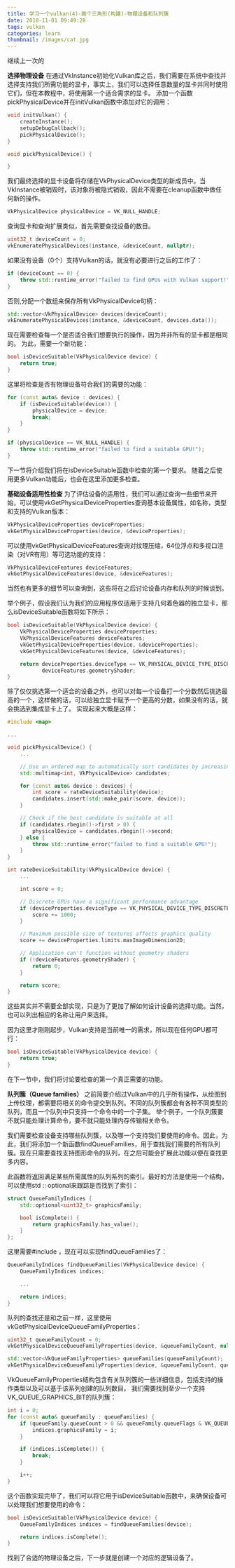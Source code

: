 ```yaml
---
title: 学习一个vulkan(4)-画个三角形(构建)-物理设备和队列簇
date: 2018-11-01 09:49:28
tags: vulkan
categories: learn
thumbnail: /images/cat.jpg
---
```

继续上一次的
<!-- more -->
<b>选择物理设备</b>
在通过VkInstance初始化Vulkan库之后，我们需要在系统中查找并选择支持我们所需功能的显卡，事实上，我们可以选择任意数量的显卡并同时使用它们，但在本教程中，将使用第一个适合需求的显卡。
添加一个函数pickPhysicalDevice并在initVulkan函数中添加对它的调用：
```cpp
void initVulkan() {
    createInstance();
    setupDebugCallback();
    pickPhysicalDevice();
}

void pickPhysicalDevice() {

}
```
我们最终选择的显卡设备将存储在VkPhysicalDevice类型的新成员中。当VkInstance被销毁时，该对象将被隐式销毁，因此不需要在cleanup函数中做任何新的操作。
```cpp
VkPhysicalDevice physicalDevice = VK_NULL_HANDLE;
```
查询显卡和查询扩展类似，首先需要查找设备的数目。
```cpp
uint32_t deviceCount = 0;
vkEnumeratePhysicalDevices(instance, &deviceCount, nullptr);
```
如果没有设备（0个）支持Vulkan的话，就没有必要进行之后的工作了：
```cpp
if (deviceCount == 0) {
    throw std::runtime_error("failed to find GPUs with Vulkan support!");
}
```
否则,分配一个数组来保存所有VkPhysicalDevice句柄：
```cpp
std::vector<VkPhysicalDevice> devices(deviceCount);
vkEnumeratePhysicalDevices(instance, &deviceCount, devices.data());
```
现在需要检查每一个是否适合我们想要执行的操作，因为并非所有的显卡都是相同的。
为此，需要一个新功能：
```cpp
bool isDeviceSuitable(VkPhysicalDevice device) {
    return true;
}
```
这里将检查是否有物理设备符合我们的需要的功能：
```cpp
for (const auto& device : devices) {
    if (isDeviceSuitable(device)) {
        physicalDevice = device;
        break;
    }
}

if (physicalDevice == VK_NULL_HANDLE) {
    throw std::runtime_error("failed to find a suitable GPU!");
}
```
下一节将介绍我们将在isDeviceSuitable函数中检查的第一个要求。
随着之后使用更多Vulkan功能后，也会在这里添加更多检查。

<b>基础设备适用性检查</b>
为了评估设备的适用性，我们可以通过查询一些细节来开始，可以使用vkGetPhysicalDeviceProperties查询基本设备属性，如名称，类型和支持的Vulkan版本：
```cpp
VkPhysicalDeviceProperties deviceProperties;
vkGetPhysicalDeviceProperties(device, &deviceProperties);
```
可以使用vkGetPhysicalDeviceFeatures查询对纹理压缩，64位浮点和多视口渲染（对VR有用）等可选功能的支持：
```cpp
VkPhysicalDeviceFeatures deviceFeatures;
vkGetPhysicalDeviceFeatures(device, &deviceFeatures);
```
当然也有更多的细节可以查询到，这些将在之后讨论设备内存和队列的时候谈到。

举个例子，假设我们认为我们的应用程序仅适用于支持几何着色器的独立显卡，那么isDeviceSuitable函数将如下所示：
```cpp
bool isDeviceSuitable(VkPhysicalDevice device) {
    VkPhysicalDeviceProperties deviceProperties;
    VkPhysicalDeviceFeatures deviceFeatures;
    vkGetPhysicalDeviceProperties(device, &deviceProperties);
    vkGetPhysicalDeviceFeatures(device, &deviceFeatures);

    return deviceProperties.deviceType == VK_PHYSICAL_DEVICE_TYPE_DISCRETE_GPU &&
           deviceFeatures.geometryShader;
}
```
除了仅仅挑选第一个适合的设备之外，也可以对每一个设备打一个分数然后挑选最高的一个，这样做的话，可以给独立显卡赋予一个更高的分数，如果没有的话，就会挑选到集成显卡上了。
实现起来大概是这样：
```cpp
#include <map>

...

void pickPhysicalDevice() {
    ...

    // Use an ordered map to automatically sort candidates by increasing score
    std::multimap<int, VkPhysicalDevice> candidates;

    for (const auto& device : devices) {
        int score = rateDeviceSuitability(device);
        candidates.insert(std::make_pair(score, device));
    }

    // Check if the best candidate is suitable at all
    if (candidates.rbegin()->first > 0) {
        physicalDevice = candidates.rbegin()->second;
    } else {
        throw std::runtime_error("failed to find a suitable GPU!");
    }
}

int rateDeviceSuitability(VkPhysicalDevice device) {
    ...

    int score = 0;

    // Discrete GPUs have a significant performance advantage
    if (deviceProperties.deviceType == VK_PHYSICAL_DEVICE_TYPE_DISCRETE_GPU) {
        score += 1000;
    }

    // Maximum possible size of textures affects graphics quality
    score += deviceProperties.limits.maxImageDimension2D;

    // Application can't function without geometry shaders
    if (!deviceFeatures.geometryShader) {
        return 0;
    }

    return score;
}
```
这些其实并不需要全部实现，只是为了更加了解如何设计设备的选择功能。当然，也可以列出相应的名称让用户来选择。

因为这里才刚刚起步，Vulkan支持是当前唯一的需求，所以现在任何GPU都可行：
```cpp
bool isDeviceSuitable(VkPhysicalDevice device) {
    return true;
}
```
在下一节中，我们将讨论要检查的第一个真正需要的功能。

<b>队列簇（Queue families）</b>
之前简要介绍过Vulkan中的几乎所有操作，从绘图到上传纹理，都需要将相关的命令提交到队列。不同的队列簇都会有各种不同类型的队列，而且一个队列中只支持一个命令中的一个子集。
举个例子，一个队列簇要不就只能处理计算命令，要不就只能处理内存传输相关命令。

我们需要检查设备支持哪些队列簇，以及哪一个支持我们要使用的命令。因此，为此，我们将添加一个新函数findQueueFamilies，用于查找我们需要的所有队列簇。现在只需要查找支持图形命令的队列，在之后可能会扩展此功能以便在查找更多内容。

此函数将返回满足某些所需属性的队列系列的索引。最好的方法是使用一个结构，可以使用std :: optional来跟踪是否找到了索引：
```cpp
struct QueueFamilyIndices {
    std::optional<uint32_t> graphicsFamily;

    bool isComplete() {
        return graphicsFamily.has_value();
    }
};
```
这里需要#include <optional>，现在可以实现findQueueFamilies了：
```cpp
QueueFamilyIndices findQueueFamilies(VkPhysicalDevice device) {
    QueueFamilyIndices indices;

    ...

    return indices;
}
```
队列的查找还是和之前一样，这里使用vkGetPhysicalDeviceQueueFamilyProperties：
```cpp
uint32_t queueFamilyCount = 0;
vkGetPhysicalDeviceQueueFamilyProperties(device, &queueFamilyCount, nullptr);

std::vector<VkQueueFamilyProperties> queueFamilies(queueFamilyCount);
vkGetPhysicalDeviceQueueFamilyProperties(device, &queueFamilyCount, queueFamilies.data());
```
VkQueueFamilyProperties结构包含有关队列簇的一些详细信息，包括支持的操作类型以及可以基于该系列创建的队列数目。
我们需要找到至少一个支持VK_QUEUE_GRAPHICS_BIT的队列簇：
```cpp
int i = 0;
for (const auto& queueFamily : queueFamilies) {
    if (queueFamily.queueCount > 0 && queueFamily.queueFlags & VK_QUEUE_GRAPHICS_BIT) {
        indices.graphicsFamily = i;
    }

    if (indices.isComplete()) {
        break;
    }

    i++;
}
```
这个函数实现完毕了，我们可以将它用于isDeviceSuitable函数中，来确保设备可以处理我们想要使用的命令：
```cpp
bool isDeviceSuitable(VkPhysicalDevice device) {
    QueueFamilyIndices indices = findQueueFamilies(device);

    return indices.isComplete();
}
```
找到了合适的物理设备之后，下一步就是创建一个对应的逻辑设备了。















